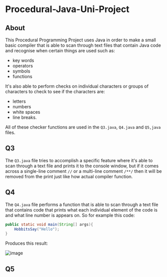# Procedural-Java-Uni-Project
## About
This Procedural Programming Project uses Java in order to make a small basic compiler that is able to scan through text files that contain Java code and recognise when certain things are used such as:
- key words
- operators
- symbols
- functions

It's also able to perform checks on individual characters or groups of characters to check to see if the characters are:
- letters
- numbers
- white spaces 
- line breaks.

All of these checker functions are used in the `Q3.java`, `Q4.java` and `Q5,java` files.

## Q3
The `Q3.java` file tries to accomplish a specific feature where it's able to scan through a text file and prints it to the console window, but if it comes across a single-line comment `//` or a multi-line comment `/**/` then it will be removed from the print just like how actual compiler function.

## Q4
The `Q4.java` file performs a function that is able to scan through a text file that contains code that prints what each individual element of the code is and what line number is appears on. So for example this code:

```java
public static void main(String[] args){
	HobbitsSay("Hello");
}
```

Produces this result:

![image](https://user-images.githubusercontent.com/58378514/198736355-b64319bc-e661-4b6c-86cc-bdb72ad0a7c5.png)

## Q5
